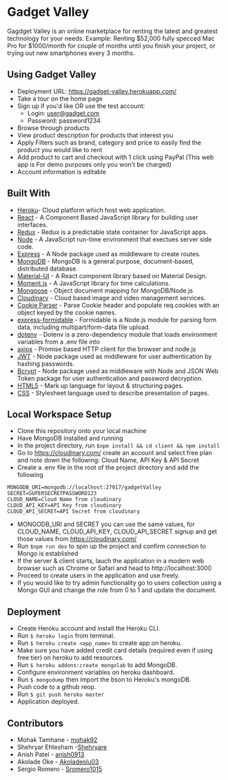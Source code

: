 # Gadget Valley
Gagdget Valley is an online marketplace for renting the latest and greatest technology for your needs.
Example: Renting $52,000 fully specced Mac Pro for $1000/month for couple of months until you finish your project, or trying out new smartphones every 3 months.

## Using Gadget Valley
* Deployment URL: https://gadget-valley.herokuapp.com/
* Take a tour on the home page
* Sign up if you'd like OR use the test account:
    * Login: user@gadget.com
    * Password: password1234
* Browse through products
* View product description for products that interest you
* Apply Filters such as brand, category and price to easily find the product you would like to rent
* Add product to cart and checkout with 1 click using PayPal (This web app is For demo purposes only you won't be charged)
* Account information is editable

## Built With
* [Heroku](https://www.heroku.com/)- Cloud platform which host web application. 
* [React](https://reactjs.org/) - A Component Based JavaScript library for building user interfaces.
* [Redux](https://www.npmjs.com/package/redux) - Redux is a predictable state container for JavaScript apps.
* [Node](https://nodejs.org/en) - A JavaScript run-time environment that exectues server side code.
* [Express](https://www.npmjs.com/package/express) - A Node package used as middleware to create routes.
* [MongoDB](https://www.mongodb.com/) - MongoDB is a general purpose, document-based, distributed database.
* [Material-UI](https://material-ui.com/) - A React component library based on Material Design.
* [Moment.js](https://momentjs.com/) - A JavaScript library for time calculations.
* [Mongoose](https://mongoosejs.com/docs/guide.html) -  Object document mapping for MongoDB/Node.js
* [Cloudinary](https://cloudinary.com) - Cloud based image and video management services.
* [Cookie Parser](https://www.npmjs.com/package/cookie-parser) - Parse Cookie header and populate req.cookies with an object keyed by the cookie names.
* [express-formidable](https://www.npmjs.com/package/express-formidable) - Formidable is a Node.js module for parsing form data, including multipart/form-data file upload.
* [dotenv](https://www.npmjs.com/package/dotenv) - Dotenv is a zero-dependency module that loads environment variables from a .env file into
* [axios](https://www.npmjs.com/package/axios) - Promise based HTTP client for the browser and node.js
* [JWT](https://www.npmjs.com/package/passport) - Node package used as middleware for user authentication by hashing passwords. 
* [Bcrypt](https://www.npmjs.com/package/bcrypt) - Node package used as middleware with Node and JSON Web Token package for user authentication and password decryption. 
* [HTML5](https://developer.mozilla.org/en-US/docs/Web/Guide/HTML/HTML5) - Mark up language for layout & structuring pages. 
* [CSS](https://developer.mozilla.org/en-US/docs/Web/CSS) - Stylesheet language used to describe presentation of pages. 


## Local Workspace Setup
* Clone this repository onto your local machine
* Have MongoDB installed and running
* In the project directory, run `$npm install && cd client && npm install`
* Go to https://cloudinary.com/ create an account and select free plan and note down the following: Cloud Name, API Key & API Secret
* Create a .env file in the root of the project directory and add the following
```
MONGODB_URI=mongodb://localhost:27017/gadgetValley
SECRET=SUPERSECRETPASSWORD123
CLOUD_NAME=Cloud Name from cloudinary
CLOUD_API_KEY=API Key from cloudinary
CLOUD_API_SECRET=API Secret from cloudinary
```
* MONGODB_URI and SECRET you can use the same values, for CLOUD_NAME, CLOUD_API_KEY, CLOUD_API_SECRET signup and get those values from https://cloudinary.com/
* Run `$npm run dev` to spin up the project and confirm connection to Mongo is established
* If the server & client starts, lauch the application in a modern web browser such as Chrome or Safari and head to http://localhost:3000
* Proceed to create users in the application and use freely.
* If you would like to try admin functionality go to users collection using a Mongo GUI and change the role from 0 to 1 and update the document.

## Deployment
* Create Heroku account and install the Heroku CLI.
* Run `$ heroku login` from terminal.
* Run `$ heroku create <app_name>` to create app on heroku.
* Make sure you have added credit card details (required even if using free tier) on heroku to add resources.
* Run `$ heroku addons:create mongolab` to add MongoDB.
* Configure environment variables on heroku dashboard.
* Run `$ mongodump` then import the bson to Heroku's mongoDB.
* Push code to a github reop.
* Run `$ git push heroku master`
* Application deployed.

## Contributors
* Mohak Tamhane - [mohak92](https://github.com/mohak92)
* Shehryar Ehtesham -[Shehryare](https://github.com/Shehryare)
* Anish Patel - [anish0913](https://github.com/anish0913)
* Akolade Oke - [Akoladeolu03](https://github.com/Akoladeolu03)
* Sergio Romero - [Sromero1015](https://github.com/Sromero1015)
